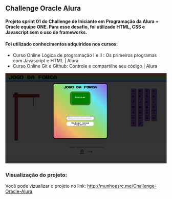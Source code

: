 ## Challenge Oracle Alura

#### Projeto sprint 01 do Challenge de Iniciante em Programação da Alura + Oracle equipe ONE. Para esse desafio, foi utilizado HTML, CSS e Javascript sem o uso de frameworks.

#### Foi utilizado conhecimentos adquiridos nos cursos:
* Curso Online Lógica de programação I e II : Os primeiros programas com Javascript e HTML | Alura
* Curso Online Git e Github: Controle e compartilhe seu código | Alura

<div align="center">
  <img src="./image/projetoimg.png">
</div>

### Visualização do projeto:
Você pode vizualizar o projeto no link: http://munhoesrc.me/Challenge-Oracle-Alura
